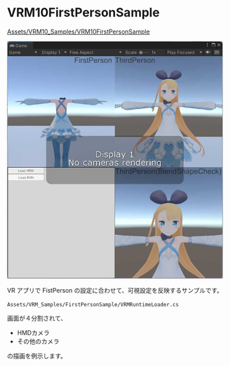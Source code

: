 # VRM10FirstPersonSample

[Assets/VRM10_Samples/VRM10FirstPersonSample](https://github.com/vrm-c/UniVRM/tree/master/Assets/VRM10_Samples/VRM10FirstPersonSample)

![image](./vrm1_firstperson_sample.jpg)

VR アプリで FistPerson の設定に合わせて、可視設定を反映するサンプルです。

`Assets/VRM_Samples/FirstPersonSample/VRMRuntimeLoader.cs`

画面が４分割されて、

- HMDカメラ
- その他のカメラ

の描画を例示します。
